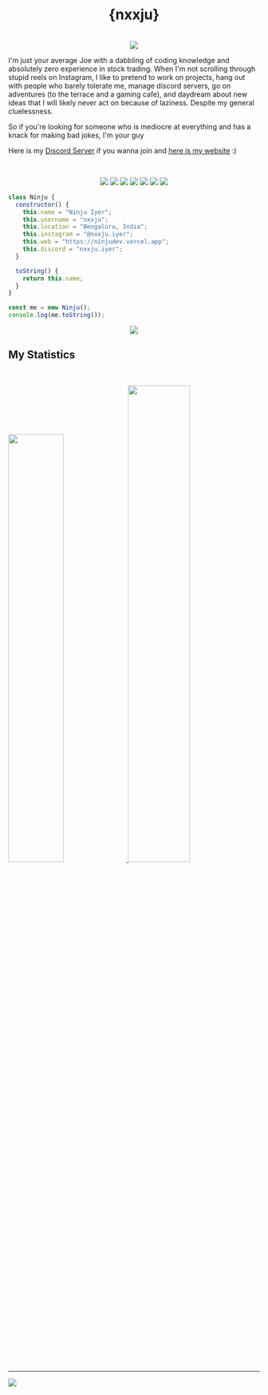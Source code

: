 <h1 align="center">
  <b>{nxxju}</b>
</h1>
<p align="center"><br>
    <a href="https://discord.com/users/743317832434974811">
      <img src="https://lanyard.cnrad.dev/api/743317832434974811"/>
       </a>
    </p>

I'm just your average Joe with a dabbling of coding knowledge and absolutely zero experience in stock trading. When I'm not scrolling through stupid reels on Instagram, I like to pretend to work on projects, hang out with people who barely tolerate me, manage discord servers, go on adventures (to the terrace and a gaming cafe), and daydream about new ideas that I will likely never act on because of laziness. Despite my general cluelessness.

So if you're looking for someone who is mediocre at everything and has a knack for making bad jokes, I'm your guy

Here is my <a href="https://discord.gg/magnimont">Discord Server</a> if you wanna join and <a href="https://ninjudev.vercel.app">here is my website</a> :)

<br>

<p>
<div align="center">
  <img src="https://img.shields.io/badge/-HTML-c58545?style=for-the-badge&logo=html5&logoColor=c58545&labelColor=282828">
  <img src="https://img.shields.io/badge/-CSS-d1a01f?style=for-the-badge&logo=css3&logoColor=d1a01f&labelColor=282828">
  <img src="https://img.shields.io/badge/-Python-98b982?style=for-the-badge&logo=python&logoColor=98b982&labelColor=282828">
  <img src="https://img.shields.io/badge/-Node.js-nodedotjs?style=for-the-badge&logo=nodedotjs&logoColor=98b982&labelColor=282828">
  <img src="https://img.shields.io/badge/-Raspberry Pi-C51A4A?style=for-the-badge&logo=raspberrypi&logoColor=98b982&labelColor=282828">
  <img src="https://img.shields.io/badge/-Javascript-%23323330.svg?style=for-the-badge&logo=javascript&logoColor=98b982&labelColor=282828">
  <img src="https://img.shields.io/badge/-MongoDB-%234ea94b.svg?style=for-the-badge&logo=mongodb&logoColor=98b982&labelColor=282828">
</div>
</p>

```js
class Ninju {
  constructor() {
    this.name = "Ninju Iyer";
    this.username = "nxxju";
    this.location = "Bengaluru, India";
    this.instagram = "@nxxju.iyer";
    this.web = "https://ninjudev.vercel.app";
    this.discord = "nxxju.iyer";
  }

  toString() {
    return this.name;
  }
}

const me = new Ninju();
console.log(me.toString());
```


<div align="center">
  <a href="https://ninjudev.vercel.app">
    <img src="https://readme-spotify-tingz.vercel.app/api/now-playing">
  </a>
</div>

<!--
<div align="center">
  <a href="[https://r3fl3x.tk](https://dag.killyourself.lol)">
    <img src="https://spotify-readme-theta-virid.vercel.app/api?scan=true&theme=dark" width="240px">
  </a>
</div>
-->

## My Statistics

<br/>
<p align="left">
  <a href="https://dag.killyourself.lol/">
  <img width="46.9%" src="https://github-readme-stats.vercel.app/api?username=nxxju&show_icons=true&theme=tokyonight" />
    <img width="49.5%" src="https://github-readme-streak-stats.herokuapp.com/?user=nxxju&theme=tokyonight" />
  </a>
</p>
<br>


---
[![](https://visitcount.itsvg.in/api?id=nxxju&icon=6&color=6)](https://visitcount.itsvg.in)
